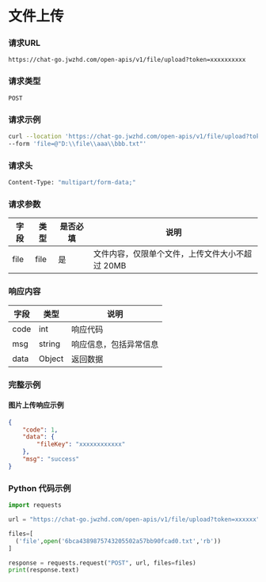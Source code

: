 # 文件上传

### 请求URL

`https://chat-go.jwzhd.com/open-apis/v1/file/upload?token=xxxxxxxxxx`

### 请求类型

`POST`

### 请求示例

```bash
curl --location 'https://chat-go.jwzhd.com/open-apis/v1/file/upload?token=xxxxxxxxxx' \
--form 'file=@"D:\\file\\aaa\\bbb.txt"'
```

### 请求头

```bash
Content-Type: "multipart/form-data;"
```

### 请求参数


| 字段 | 类型 | 是否必填 | 说明                                            |
| ---- | ---- | -------- | ----------------------------------------------- |
| file | file | 是       | 文件内容，仅限单个文件，上传文件大小不超过 20MB |

### 响应内容


| 字段 | 类型   | 说明                   |
| ---- | ------ | ---------------------- |
| code | int    | 响应代码               |
| msg  | string | 响应信息，包括异常信息 |
| data | Object | 返回数据               |

### 完整示例

#### 图片上传响应示例

```json
{
    "code": 1,
    "data": {
        "fileKey": "xxxxxxxxxxxx"
    },
    "msg": "success"
}
```

### Python 代码示例

```Python
import requests

url = "https://chat-go.jwzhd.com/open-apis/v1/file/upload?token=xxxxxx"

files=[
  ('file',open('6bca4389875743205502a57bb90fcad0.txt','rb'))
]

response = requests.request("POST", url, files=files)
print(response.text)
```
